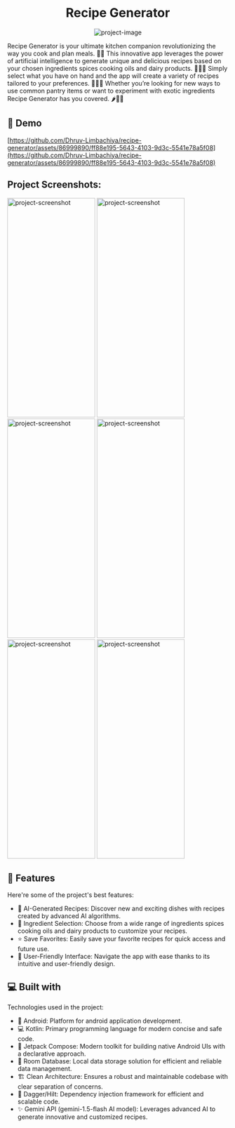 <h1 align="center" id="title">Recipe Generator</h1>

<p align="center"><img src="https://socialify.git.ci/Dhruv-Limbachiya/recipe-generator/image?language=1&amp;owner=1&amp;name=1&amp;stargazers=1&amp;theme=Light" alt="project-image"></p>

Recipe Generator is your ultimate kitchen companion revolutionizing the way you cook and plan meals. 🍳✨ This innovative app leverages the power of artificial intelligence to generate unique and delicious recipes based on your chosen ingredients spices cooking oils and dairy products. 🥑🧂🧀 Simply select what you have on hand and the app will create a variety of recipes tailored to your preferences. 📲👩‍🍳 Whether you’re looking for new ways to use common pantry items or want to experiment with exotic ingredients Recipe Generator has you covered. 🌶️🍜🍰

<h2>🚀 Demo</h2>

[https://github.com/Dhruv-Limbachiya/recipe-generator/assets/86999890/ff88e195-5643-4103-9d3c-5541e78a5f08](https://github.com/Dhruv-Limbachiya/recipe-generator/assets/86999890/ff88e195-5643-4103-9d3c-5541e78a5f08)

<h2>Project Screenshots:</h2>

<img src="https://github.com/Dhruv-Limbachiya/recipe-generator/assets/86999890/d401d779-13f6-483e-bb8e-a801decf253a" alt="project-screenshot" width="200" height="500/">

<img src="https://github.com/Dhruv-Limbachiya/recipe-generator/assets/86999890/e9c5bbc4-dbad-4f9a-93fa-0adee061111b" alt="project-screenshot" width="200" height="500/">

<img src="https://github.com/Dhruv-Limbachiya/recipe-generator/assets/86999890/3bff5b7b-bca3-42b4-b693-b9740c153540" alt="project-screenshot" width="200" height="500/">

<img src="https://github.com/Dhruv-Limbachiya/recipe-generator/assets/86999890/85aeb708-99cf-45ff-b3ff-d4db2757b685" alt="project-screenshot" width="200" height="500/">

<img src="https://github.com/Dhruv-Limbachiya/recipe-generator/assets/86999890/dc095031-f04f-4695-af48-07e0e02dd388" alt="project-screenshot" width="200" height="500/">

<img src="https://github.com/Dhruv-Limbachiya/recipe-generator/assets/86999890/0d8e1c5b-837f-446d-8e97-59caa40e8ac5" alt="project-screenshot" width="200" height="500/">

  
  
<h2>🧐 Features</h2>

Here're some of the project's best features:

*   🤖 AI-Generated Recipes: Discover new and exciting dishes with recipes created by advanced AI algorithms.
*   🥕 Ingredient Selection: Choose from a wide range of ingredients spices cooking oils and dairy products to customize your recipes.
*   ⭐ Save Favorites: Easily save your favorite recipes for quick access and future use.
*   📱 User-Friendly Interface: Navigate the app with ease thanks to its intuitive and user-friendly design.

  
  
<h2>💻 Built with</h2>

Technologies used in the project:

*   📱 Android: Platform for android application development.
*   💻 Kotlin: Primary programming language for modern concise and safe code.
*   🎨 Jetpack Compose: Modern toolkit for building native Android UIs with a declarative approach.
*   💾 Room Database: Local data storage solution for efficient and reliable data management.
*   🏗️ Clean Architecture: Ensures a robust and maintainable codebase with clear separation of concerns.
*   🔗 Dagger/Hilt: Dependency injection framework for efficient and scalable code.
*   ✨ Gemini API (gemini-1.5-flash AI model): Leverages advanced AI to generate innovative and customized recipes.
